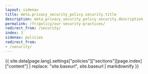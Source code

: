 ```yaml
---
layout: sidenav
title: meta.privacy_security_policy.security.title
description: meta.privacy_security_policy.security.description
permalink: /fr/policy/our-security-practices/
redirect_from: /security/
index: 3
sidenav: policies
redirect_from:
- /security/
---
```


{{ site.data[page.lang].settings["policies"]["sections"][page.index]["content"] | replace: "site.baseurl", site.baseurl | markdownify }}
